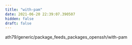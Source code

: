```yaml
---
title: "with-pam"
date: 2021-06-20 22:39:07.390507
hidden: false
draft: false
---
```


ath79/generic/package_feeds_packages_openssh/with-pam

